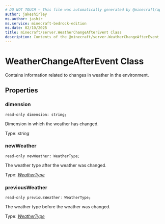 ```yaml
---
# DO NOT TOUCH — This file was automatically generated by @minecraft/api-docs-generator, to report problems file an issue at https://github.com/Mojang/minecraft-scripting-libraries
author: jakeshirley
ms.author: jashir
ms.service: minecraft-bedrock-edition
ms.date: 02/10/2025
title: minecraft/server.WeatherChangeAfterEvent Class
description: Contents of the @minecraft/server.WeatherChangeAfterEvent class.
---
```

# WeatherChangeAfterEvent Class

Contains information related to changes in weather in the environment.

## Properties

### **dimension**
`read-only dimension: string;`

Dimension in which the weather has changed.

Type: *string*

### **newWeather**
`read-only newWeather: WeatherType;`

The weather type after the weather was changed.

Type: [*WeatherType*](WeatherType.md)

### **previousWeather**
`read-only previousWeather: WeatherType;`

The weather type before the weather was changed.

Type: [*WeatherType*](WeatherType.md)
